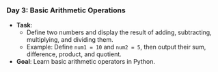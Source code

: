 ### **Day 3: Basic Arithmetic Operations**
- **Task**: 
  - Define two numbers and display the result of adding, subtracting, multiplying, and dividing them.
  - Example: Define `num1 = 10` and `num2 = 5`, then output their sum, difference, product, and quotient.
- **Goal**: Learn basic arithmetic operators in Python.
